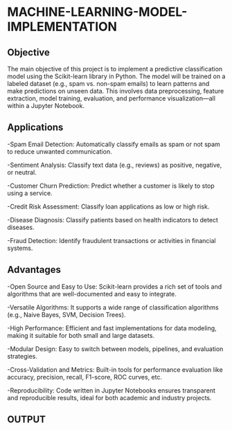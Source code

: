 # MACHINE-LEARNING-MODEL-IMPLEMENTATION

## Objective
The main objective of this project is to implement a predictive classification model using the Scikit-learn library in Python. The model will be trained on a labeled dataset (e.g., spam vs. non-spam emails) to learn patterns and make predictions on unseen data. This involves data preprocessing, feature extraction, model training, evaluation, and performance visualization—all within a Jupyter Notebook.

## Applications

-Spam Email Detection: Automatically classify emails as spam or not spam to reduce unwanted communication.

-Sentiment Analysis: Classify text data (e.g., reviews) as positive, negative, or neutral.

-Customer Churn Prediction: Predict whether a customer is likely to stop using a service.

-Credit Risk Assessment: Classify loan applications as low or high risk.

-Disease Diagnosis: Classify patients based on health indicators to detect diseases.

-Fraud Detection: Identify fraudulent transactions or activities in financial systems.

## Advantages

-Open Source and Easy to Use: Scikit-learn provides a rich set of tools and algorithms that are well-documented and easy to integrate.

-Versatile Algorithms: It supports a wide range of classification algorithms (e.g., Naive Bayes, SVM, Decision Trees).

-High Performance: Efficient and fast implementations for data modeling, making it suitable for both small and large datasets.

-Modular Design: Easy to switch between models, pipelines, and evaluation strategies.

-Cross-Validation and Metrics: Built-in tools for performance evaluation like accuracy, precision, recall, F1-score, ROC curves, etc.

-Reproducibility: Code written in Jupyter Notebooks ensures transparent and reproducible results, ideal for both academic and industry projects.

## OUTPUT

